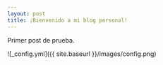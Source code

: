 ```yaml
---
layout: post
title: ¡Bienvenido a mi blog personal!
---
```


Primer post de prueba.

![_config.yml]({{ site.baseurl }}/images/config.png)

